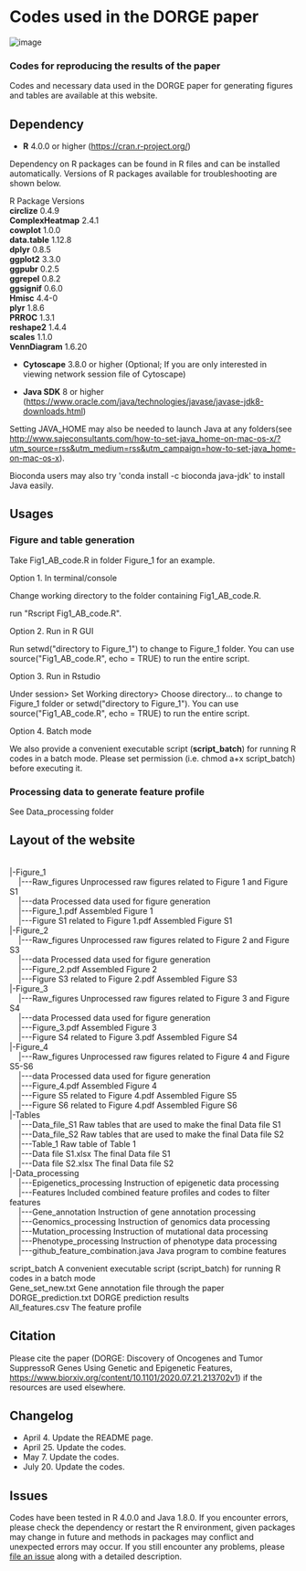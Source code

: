 # Codes used in the DORGE paper
![image](https://github.com/biocq/DORGE/blob/master/DORGE_logo.svg)
### Codes for reproducing the results of the paper
Codes and necessary data used in the DORGE paper for generating figures and tables are available at this website.

## Dependency

*  **R** 4.0.0 or higher (https://cran.r-project.org/)

Dependency on R packages can be found in R files and can be installed automatically. Versions of R packages available for troubleshooting are shown below.

R Package	Versions  
**circlize**	0.4.9  
**ComplexHeatmap**	2.4.1  
**cowplot**	1.0.0  
**data.table**	1.12.8  
**dplyr**	0.8.5  
**ggplot2**	3.3.0  
**ggpubr**	0.2.5  
**ggrepel**	0.8.2  
**ggsignif**	0.6.0  
**Hmisc**	4.4-0  
**plyr**	1.8.6  
**PRROC**	1.3.1  
**reshape2**	1.4.4  
**scales**	1.1.0  
**VennDiagram**	1.6.20  

*  **Cytoscape** 3.8.0 or higher (Optional; If you are only interested in viewing network session file of Cytoscape)

*  **Java SDK** 8 or higher (https://www.oracle.com/java/technologies/javase/javase-jdk8-downloads.html)

Setting JAVA_HOME may also be needed to launch Java at any folders(see http://www.sajeconsultants.com/how-to-set-java_home-on-mac-os-x/?utm_source=rss&utm_medium=rss&utm_campaign=how-to-set-java_home-on-mac-os-x).

Bioconda users may also try 'conda install -c bioconda java-jdk' to install Java easily.

## Usages

### Figure and table generation

Take Fig1_AB_code.R in folder Figure_1 for an example.

Option 1. In terminal/console

Change working directory to the folder containing Fig1_AB_code.R.

run "Rscript Fig1_AB_code.R".

Option 2. Run in R GUI

Run setwd("directory to Figure_1") to change to Figure_1 folder. You can use source("Fig1_AB_code.R", echo = TRUE) to run the entire script.

Option 3. Run in Rstudio

Under session> Set Working directory> Choose directory... to change to Figure_1 folder or setwd("directory to Figure_1"). You can use source("Fig1_AB_code.R", echo = TRUE) to run the entire script.

Option 4. Batch mode

We also provide a convenient executable script (**script_batch**) for running R codes in a batch mode. Please set permission (i.e. chmod a+x script_batch) before executing it.

### Processing data to generate feature profile

See Data_processing folder

## Layout of the website
<br/>
|-Figure_1<br/>
&nbsp;&nbsp;&nbsp;&nbsp;|---Raw_figures                        			Unprocessed raw figures related to Figure 1 and Figure S1<br/>
&nbsp;&nbsp;&nbsp;&nbsp;|---data			                      		Processed data used for figure generation<br/>
&nbsp;&nbsp;&nbsp;&nbsp;|---Figure_1.pdf                       			Assembled Figure 1<br/>
&nbsp;&nbsp;&nbsp;&nbsp;|---Figure S1 related to Figure 1.pdf  			Assembled Figure S1<br/>
|-Figure_2<br/>
&nbsp;&nbsp;&nbsp;&nbsp;|---Raw_figures                        			Unprocessed raw figures related to Figure 2 and Figure S3<br/>
&nbsp;&nbsp;&nbsp;&nbsp;|---data			                      		Processed data used for figure generation<br/>
&nbsp;&nbsp;&nbsp;&nbsp;|---Figure_2.pdf                       			Assembled Figure 2<br/>
&nbsp;&nbsp;&nbsp;&nbsp;|---Figure S3 related to Figure 2.pdf  			Assembled Figure S3<br/>
|-Figure_3<br/>
&nbsp;&nbsp;&nbsp;&nbsp;|---Raw_figures                        			Unprocessed raw figures related to Figure 3 and Figure S4<br/>
&nbsp;&nbsp;&nbsp;&nbsp;|---data			                      		Processed data used for figure generation<br/>
&nbsp;&nbsp;&nbsp;&nbsp;|---Figure_3.pdf                       			Assembled Figure 3<br/>
&nbsp;&nbsp;&nbsp;&nbsp;|---Figure S4 related to Figure 3.pdf  			Assembled Figure S4<br/>
|-Figure_4<br/>
&nbsp;&nbsp;&nbsp;&nbsp;|---Raw_figures                        			Unprocessed raw figures related to Figure 4 and Figure S5-S6<br/>
&nbsp;&nbsp;&nbsp;&nbsp;|---data			                      		Processed data used for figure generation<br/>
&nbsp;&nbsp;&nbsp;&nbsp;|---Figure_4.pdf                       			Assembled Figure 4<br/>
&nbsp;&nbsp;&nbsp;&nbsp;|---Figure S5 related to Figure 4.pdf  			Assembled Figure S5<br/>
&nbsp;&nbsp;&nbsp;&nbsp;|---Figure S6 related to Figure 4.pdf  			Assembled Figure S6<br/>
|-Tables<br/>
&nbsp;&nbsp;&nbsp;&nbsp;|---Data_file_S1                       			Raw tables that are used to make the final Data file S1<br/>
&nbsp;&nbsp;&nbsp;&nbsp;|---Data_file_S2                       			Raw tables that are used to make the final Data file S2<br/>
&nbsp;&nbsp;&nbsp;&nbsp;|---Table_1                            			Raw table of Table 1<br/>
&nbsp;&nbsp;&nbsp;&nbsp;|---Data file S1.xlsx                  			The final Data file S1<br/>
&nbsp;&nbsp;&nbsp;&nbsp;|---Data file S2.xlsx                  			The final Data file S2<br/>
|-Data_processing<br/>
&nbsp;&nbsp;&nbsp;&nbsp;|---Epigenetics_processing             			Instruction of epigenetic data processing<br/>
&nbsp;&nbsp;&nbsp;&nbsp;|---Features		            			 			Included combined feature profiles and codes to filter features<br/>
&nbsp;&nbsp;&nbsp;&nbsp;|---Gene_annotation             			 			Instruction of gene annotation processing<br/>
&nbsp;&nbsp;&nbsp;&nbsp;|---Genomics_processing             	 			Instruction of genomics data processing<br/>
&nbsp;&nbsp;&nbsp;&nbsp;|---Mutation_processing             	 			Instruction of mutational data processing<br/>
&nbsp;&nbsp;&nbsp;&nbsp;|---Phenotype_processing             	 			Instruction of phenotype data processing<br/>
&nbsp;&nbsp;&nbsp;&nbsp;|---github_feature_combination.java    			Java program to combine features<br/>

script_batch		                    								A convenient executable script (script_batch) for running R codes in a batch mode<br/>
Gene_set_new.txt		                    								Gene annotation file through the paper<br/>
DORGE_prediction.txt                    								DORGE prediction results<br/>
All_features.csv                        								The feature profile<br/>

## Citation

Please cite the paper (DORGE: Discovery of Oncogenes and Tumor SuppressoR Genes Using Genetic and Epigenetic Features, https://www.biorxiv.org/content/10.1101/2020.07.21.213702v1) if the resources are used elsewhere.


## Changelog
*  April 4. Update the README page.
*  April 25. Update the codes.
*  May 7. Update the codes.
*  July 20. Update the codes.

## Issues

Codes have been tested in R 4.0.0 and Java 1.8.0. If you encounter errors, please check the dependency or restart the R environment, given packages may change in future and methods in packages may conflict and unexpected errors may occur. If you still encounter any problems, please [file an issue](https://github.com/biocq/DORGE_paper/issues) along with a detailed description.
